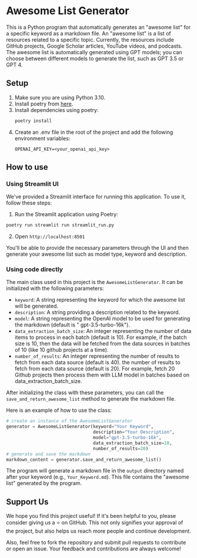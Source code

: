 # Awesome List Generator

This is a Python program that automatically generates an "awesome list" for a specific
keyword as a markdown file. An "awesome list" is a list of resources related to a
specific topic. Currently, the resources include GitHub projects, Google Scholar
articles, YouTube videos, and podcasts. The awesome list is automatically generated
using GPT models; you can choose between different models to generate the list, such as
GPT 3.5 or GPT 4.

## Setup

1. Make sure you are using Python 3.10.
2. Install poetry from [here](https://python-poetry.org/docs/#installation).
3. Install dependencies using poetry:
    ```bash
    poetry install
    ```
4. Create an .env file in the root of the project and add the following environment variables:
    ```
    OPENAI_API_KEY=<your_openai_api_key>
    ```

## How to use

### Using Streamlit UI

We've provided a Streamlit interface for running this application. To use it, follow these steps:

1. Run the Streamlit application using Poetry:

```bash
poetry run streamlit run streamlit_run.py
```

2. Open `http://localhost:8501`

You'll be able to provide the necessary parameters through the UI and then generate your awesome list such as 
model type, keyword and description.

### Using code directly

The main class used in this project is the `AwesomeListGenerator`. It can be initialized with the following parameters:

- `keyword`: A string representing the keyword for which the awesome list will be generated.
- `description`: A string providing a description related to the keyword.
- `model`: A string representing the OpenAI model to be used for generating the markdown (default is "
  gpt-3.5-turbo-16k").
- `data_extraction_batch_size`: An integer representing the number of data items to process in each batch (default is
  10). For example, if the batch size is 10, then the data will be fetched from the data sources in batches of 10 (like
  10 github projects at a time).
- `number_of_results`: An integer representing the number of results to fetch from each data source (default is 40). the
  number of results to fetch from each data source (default is 20). For example, fetch 20 Github projects then process
  them with LLM model in batches based on data_extraction_batch_size.

After initializing the class with these parameters, you can call the `save_and_return_awesome_list` method to generate
the markdown file.

Here is an example of how to use the class:

```python
# create an instance of the AwesomeListGenerator
generator = AwesomeListGenerator(keyword="Your Keyword",
                                 description="Your Description",
                                 model="gpt-3.5-turbo-16k",
                                 data_extraction_batch_size=10,
                                 number_of_results=20)
# generate and save the markdown
markdown_content = generator.save_and_return_awesome_list()
```

The program will generate a markdown file in the `output` directory named after your keyword (e.g., `Your_Keyword.md`).
This file contains the "awesome list" generated by the program.

## Support Us

We hope you find this project useful! If it's been helpful to you, please consider giving us a ⭐ on GitHub. This not
only signifies your approval of the project, but also helps us reach more people and continue development.

Also, feel free to fork the repository and submit pull requests to contribute or open an issue. Your feedback and
contributions are always welcome!
